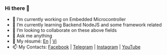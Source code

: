 ### Hi there 👋

- 🔭 I’m currently working on Embedded Microcontroller
- 🌱 I’m currently learning Backend NodeJS and some framework related
- 👯 I’m looking to collaborate on these above fields
- 💬 Ask me anything
- 📝 My résumé: [En](public/docs/en_cv.pdf) | [Vi](public/docs/vi_cv.pdf)
- 📫 My Contacts: [Facebook](https://www.facebook.com/spiderock98) | [Telegram](https://t.me/spiderock98) | [Instagram](https://www.instagram.com/spiderock98/) | [YouTube](https://www.youtube.com/channel/UCKtd98ra9ovo2HW4_UFC9Cw/videos)
